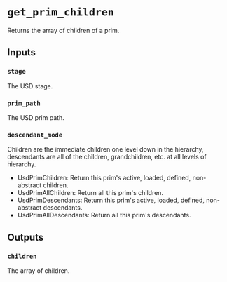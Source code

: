 # `get_prim_children`

Returns the array of children of a prim.

## Inputs

### `stage`
The USD stage. 

### `prim_path`
The USD prim path. 

### `descendant_mode`
<!-- NEEDS VETTING -->
Children are the immediate children one level down in the hierarchy, descendants are all of the children, grandchildren, etc. at all levels of hierarchy. 

- UsdPrimChildren: Return this prim's active, loaded, defined, non-abstract children.
- UsdPrimAllChildren: Return all this prim's children.
- UsdPrimDescendants: Return this prim's active, loaded, defined, non-abstract descendants.
- UsdPrimAllDescendants: Return all this prim's descendants.

## Outputs

### `children`
The array of children. 

